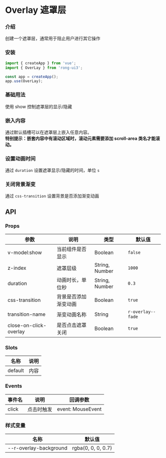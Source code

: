 # Overlay 遮罩层

### 介绍
创建一个遮罩层，通常用于阻止用户进行其它操作


### 安装
```javascript
import { createApp } from 'vue';
import { OverLay } from 'rong-ui3';

const app = createApp();
app.use(OverLay);
```


### 基础用法
使用 show 控制遮罩层的显示/隐藏
<script setup>
  import OverlayBase from './demo/OverlayBase.vue?raw'
</script>
<HljsBlock :code="OverlayBase"></HljsBlock>


### 嵌入内容
通过默认插槽可以在遮罩层上嵌入任意内容。  
**特别提示：嵌套内容中有滚动区域时，滚动元素需要添加 scroll-area 类名才能滚动。**
<script setup>
  import OverlayEmbedContent from './demo/OverlayEmbedContent.vue?raw'
</script>
<HljsBlock :code="OverlayEmbedContent"></HljsBlock>


### 设置动画时间
通过 `duration` 设置遮罩显示/隐藏的时间，单位 `s`
<script setup>
  import OverlayDuration from './demo/OverlayDuration.vue?raw'
</script>
<HljsBlock :code="OverlayDuration"></HljsBlock>


### 关闭背景渐变
通过 `css-transition` 设置背景是否添加渐变动画
<script setup>
  import OverlayCssTransition from './demo/OverlayCssTransition.vue?raw'
</script>
<HljsBlock :code="OverlayCssTransition"></HljsBlock>




## API

### Props

| 参数                   | 说明                 | 类型           | 默认值  |
|------------------------|--------------------|----------------|---------|
| v-model:show           | 当前组件是否显示     | Boolean        | `false` |
| z-index                | 遮罩层级             | String, Number | `1000`  |
| duration               | 动画时长，单位秒      | String, Number | `0.3`   |
| css-transition         | 背景是否添加渐变动画 | Boolean        | `true`  |
| transition-name        | 渐变动画名称 | String        | `r-overlay--fade`  |
| close-on-click-overlay | 是否点击遮罩关闭     | Boolean        | `true`  |

### Slots

| 名称    | 说明 |
|---------|----|
| default | 内容 |


### Events

| 事件名 | 说明       | 回调参数          |
|--------|----------|-------------------|
| click  | 点击时触发 | event: MouseEvent |


### 样式变量

| 名称                   | 默认值             |
|------------------------|--------------------|
| --r-overlay-background | rgba(0, 0, 0, 0.7) |

